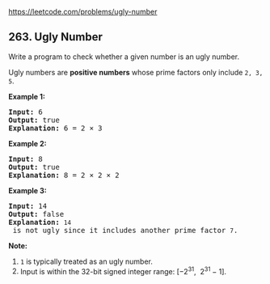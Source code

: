https://leetcode.com/problems/ugly-number

## 263. Ugly Number

<div><p>Write a program to check whether a given number is an ugly number.</p>
<p>Ugly numbers are <strong>positive numbers</strong> whose prime factors only include <code>2, 3, 5</code>.</p>
<p><strong>Example 1:</strong></p>
<pre><strong>Input:</strong> 6
<strong>Output:</strong> true
<strong>Explanation: </strong>6 = 2 × 3</pre>
<p><strong>Example 2:</strong></p>
<pre><strong>Input:</strong> 8
<strong>Output:</strong> true
<strong>Explanation: </strong>8 = 2 × 2 × 2
</pre>
<p><strong>Example 3:</strong></p>
<pre><strong>Input:</strong> 14
<strong>Output:</strong> false 
<strong>Explanation: </strong><code>14</code> is not ugly since it includes another prime factor <code>7</code>.
</pre>
<p><strong>Note:</strong></p>
<ol>
<li><code>1</code> is typically treated as an ugly number.</li>
<li>Input is within the 32-bit signed integer range: [−2<sup>31</sup>,  2<sup>31 </sup>− 1].</li>
</ol></div>
